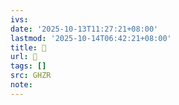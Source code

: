 ```yaml
---
ivs:
date: '2025-10-13T11:27:21+08:00'
lastmod: '2025-10-14T06:42:21+08:00'
title: 󰗊
url: 󰗊
tags: []
src: GHZR
note:
---
```

